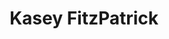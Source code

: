 ---
layout: team-profile
title: "Kasey FitzPatrick"
role: "Web Development"
image: "/static/assets/img/Kasey.jpg"
bio: "Building the site"
permalink: "team/kasey/"
tags: webDevelopmentTeam
github_url: "https://github.com/Mother7Goose"
---